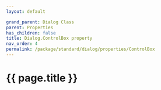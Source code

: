 ```yaml
---
layout: default

grand_parent: Dialog Class
parent: Properties
has_children: false
title: Dialog.ControlBox property
nav_order: 4
permalink: /package/standard/dialog/properties/ControlBox
---
```

# {{ page.title }}


